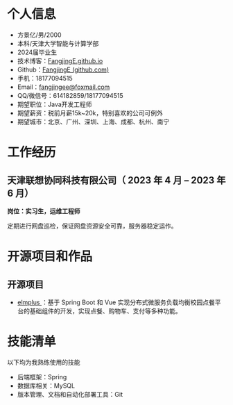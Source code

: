 # 个人信息

- 方景亿/男/2000 
- 本科/天津大学智能与计算学部 
- 2024届毕业生
- 技术博客：[FangjingE.github.io](https://fangjinge.github.io/) 
- Github：[FangjingE (github.com)](https://github.com/FangjingE)
- 手机：18177094515 
- Email：fangjingee@foxmail.com
- QQ/微信号：614182859/18177094515
- 期望职位：Java开发工程师
- 期望薪资：税前月薪15k~20k，特别喜欢的公司可例外
- 期望城市：北京、广州、深圳、上海、成都、杭州、南宁

# 工作经历

## 天津联想协同科技有限公司（ 2023 年 4 月 – 2023 年 6 月）

**岗位：实习生，运维工程师**

定期进行网盘巡检，保证网盘资源安全可靠，服务器稳定运作。

# 开源项目和作品

## 开源项目

 - [elmplus ](https://github.com/FangjingE/elmplus)：基于 Spring Boot 和 Vue 实现分布式微服务负载均衡校园点餐平台的基础组件的开发，实现点餐、购物车、支付等多种功能。

# 技能清单

以下均为我熟练使用的技能

- 后端框架：Spring
- 数据库相关：MySQL
- 版本管理、文档和自动化部署工具：Git
